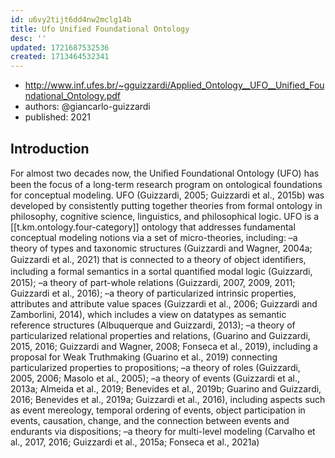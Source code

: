 ```yaml
---
id: u6vy2tijt6dd4nw2mclg14b
title: Ufo Unified Foundational Ontology
desc: ''
updated: 1721687532536
created: 1713464532341
---
```


- http://www.inf.ufes.br/~gguizzardi/Applied_Ontology__UFO__Unified_Foundational_Ontology.pdf
-  authors: @giancarlo-guizzardi
- published: 2021

## Introduction

For almost two decades now, the Uniﬁed Foundational Ontology (UFO) has been the focus of a long-term research program on ontological foundations for conceptual modeling. UFO (Guizzardi, 2005; Guizzardi et al., 2015b) was developed by consistently putting together theories from formal ontology in philosophy, cognitive science, linguistics, and philosophical logic. UFO is a [[t.km.ontology.four-category]] ontology that addresses fundamental conceptual modeling notions via a set of micro-theories, including: –a theory of types and taxonomic structures (Guizzardi and Wagner, 2004a; Guizzardi et al., 2021) that is connected to a theory of object identiﬁers, including a formal semantics in a sortal quantiﬁed modal logic (Guizzardi, 2015); –a theory of part-whole relations (Guizzardi, 2007, 2009, 2011; Guizzardi et al., 2016); –a theory of particularized intrinsic properties, attributes and attribute value spaces (Guizzardi et al., 2006; Guizzardi and Zamborlini, 2014), which includes a view on datatypes as semantic reference structures (Albuquerque and Guizzardi, 2013); –a theory of particularized relational properties and relations, (Guarino and Guizzardi, 2015, 2016; Guizzardi and Wagner, 2008; Fonseca et al., 2019), including a proposal for Weak Truthmaking (Guarino et al., 2019) connecting particularized properties to propositions; –a theory of roles (Guizzardi, 2005, 2006; Masolo et al., 2005); –a theory of events (Guizzardi et al., 2013a; Almeida et al., 2019; Benevides et al., 2019b; Guarino and Guizzardi, 2016; Benevides et al., 2019a; Guizzardi et al., 2016), including aspects such as event mereology, temporal ordering of events, object participation in events, causation, change, and the connection between events and endurants via dispositions; –a theory for multi-level modeling (Carvalho et al., 2017, 2016; Guizzardi et al., 2015a; Fonseca et al., 2021a)

